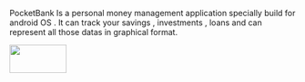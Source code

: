 PocketBank Is a personal money management application specially build for android OS . It can track your savings , investments , loans and can represent all those datas in graphical format.

<img src="https://user-images.githubusercontent.com/79393396/174012138-36657da8-2942-404d-95f4-09fb53dccc79.jpg" width="100" height="50">
